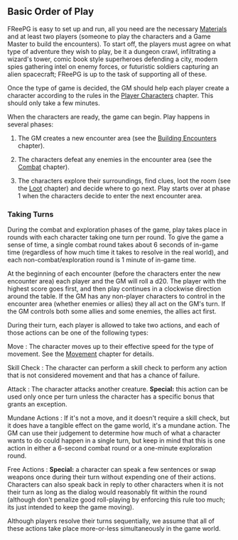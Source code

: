 ## Basic Order of Play ##

FReePG is easy to set up and run, all you need are the necessary 
[Materials](#materials) and at least two players (someone to play the 
characters and a Game Master to build the encounters). To start off, the 
players must agree on what type of adventure they wish to play, be it a 
dungeon crawl, infiltrating a wizard's tower, comic book style 
superheroes defending a city, modern spies gathering intel on enemy 
forces, or futuristic soldiers capturing an alien spacecraft; FReePG is 
up to the task of supporting all of these.

Once the type of game is decided, the GM should help each player create 
a character according to the rules in the [Player 
Characters](#player-characters) chapter. This should only take a few 
minutes.

When the characters are ready, the game can begin. Play happens in 
several phases:

1. The GM creates a new encounter area (see the [Building 
   Encounters](#building-encounters) chapter).

2. The characters defeat any enemies in the encounter area (see the 
   [Combat](#combat) chapter).

3. The characters explore their surroundings, find clues, loot the room 
   (see the [Loot](#loot) chapter) and decide where to go next. Play 
   starts over at phase 1 when the characters decide to enter the next 
   encounter area.

### Taking Turns ###

During the combat and exploration phases of the game, play takes place 
in rounds with each character taking one turn per round. To give the 
game a sense of time, a single combat round takes about 6 seconds of 
in-game time (regardless of how much time it takes to resolve in the 
real world), and each non-combat/exploration round is 1 minute of 
in-game time.

At the beginning of each encounter (before the characters enter the new 
encounter area) each player and the GM will roll a d20. The player with 
the highest score goes first, and then play continues in a clockwise 
direction around the table. If the GM has any non-player characters to 
control in the encounter area (whether enemies or allies) they all act 
on the GM's turn. If the GM controls both some allies and some enemies, 
the allies act first.

During their turn, each player is allowed to take two actions, and each 
of those actions can be one of the following types:

Move
  : The character moves up to their effective speed for the type of
    movement. See the [Movement](#movement) chapter for details.

Skill Check
  : The character can perform a skill check to perform any action that
    is not considered movement and that has a chance of failure.

Attack
  : The character attacks another creature. **Special:** this action can
    be used only once per turn unless the character has a specific bonus 
    that grants an exception.

Mundane Actions
  : If it's not a move, and it doesn't require a skill check, but it
    does have a tangible effect on the game world, it's a mundane 
    action. The GM can use their judgement to determine how much of what 
    a character wants to do could happen in a single turn, but keep in 
    mind that this is one action in either a 6-second combat round or a 
    one-minute exploration round.

Free Actions
  : **Special:** a character can speak a few sentences or swap weapons
    once during their turn without expending one of their actions. 
    Characters can also speak back in reply to other characters when it 
    is not their turn as long as the dialog would reasonably fit within 
    the round (although don't penalize good roll-playing by enforcing 
    this rule too much; its just intended to keep the game moving).

Although players resolve their turns sequentially, we assume that all of 
these actions take place more-or-less simultaneously in the game world.
